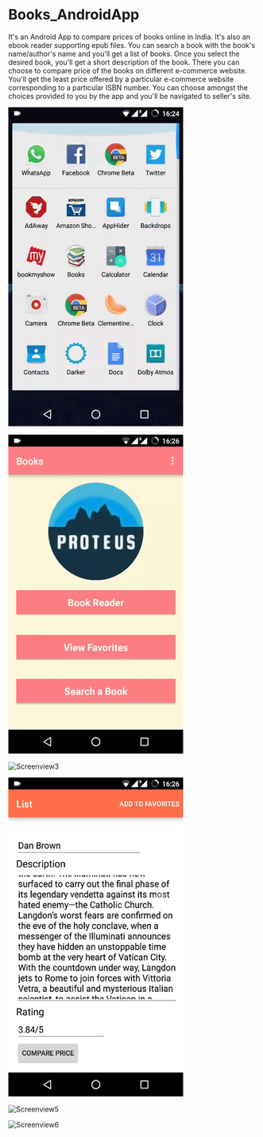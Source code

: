 # Books_AndroidApp
It's an Android App to compare prices of books online in India. It's also an ebook reader supporting epub files. 
You can search a book with the book's name/author's name and you'll get a list of books. Once you select the desired book, you'll get a short description of the book. There you can choose to compare price of the books on different e-commerce website. You'll get the least price offered by a particular e-commerce website corresponding to a particular ISBN number. You can choose amongst the choices provided to you by the app and you'll be navigated to seller's site.

![Screenview1](Screenview1.gif) 

![Screenview2](Screenview2.gif)

![Screenview3](Screenview3.gif)

![Screenview4](Screenview4.gif)

![Screenview5](Screenview5.gif)

![Screenview6](Screenview6.gif)


